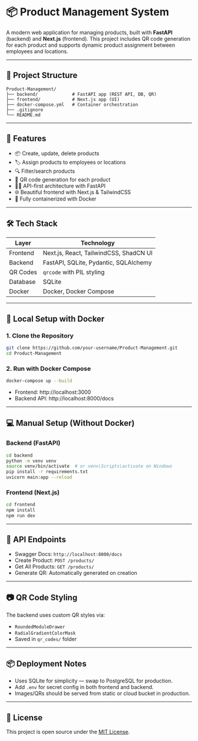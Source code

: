 
# 📦 Product Management System

A modern web application for managing products, built with **FastAPI** (backend) and **Next.js** (frontend). This project includes QR code generation for each product and supports dynamic product assignment between employees and locations.

---

## 📁 Project Structure

```
Product-Management/
├── backend/             # FastAPI app (REST API, DB, QR)
├── frontend/            # Next.js app (UI)
├── docker-compose.yml   # Container orchestration
├── .gitignore
└── README.md
```

---

## 🚀 Features

- 📦 Create, update, delete products
- 🏷️ Assign products to employees or locations
- 🔍 Filter/search products
- 📸 QR code generation for each product
- 🧑‍💻 API-first architecture with FastAPI
- 🌐 Beautiful frontend with Next.js & TailwindCSS
- 🐳 Fully containerized with Docker

---

## 🛠 Tech Stack

| Layer     | Technology             |
|-----------|------------------------|
| Frontend  | Next.js, React, TailwindCSS, ShadCN UI |
| Backend   | FastAPI, SQLite, Pydantic, SQLAlchemy |
| QR Codes  | `qrcode` with PIL styling |
| Database  | SQLite                 |
| Docker    | Docker, Docker Compose |

---

## 🐳 Local Setup with Docker

### 1. Clone the Repository

```bash
git clone https://github.com/your-username/Product-Management.git
cd Product-Management
```

### 2. Run with Docker Compose

```bash
docker-compose up --build
```

- Frontend: http://localhost:3000  
- Backend API: http://localhost:8000/docs

---

## 💻 Manual Setup (Without Docker)

### Backend (FastAPI)

```bash
cd backend
python -m venv venv
source venv/bin/activate  # or venv\Scripts\activate on Windows
pip install -r requirements.txt
uvicorn main:app --reload
```

### Frontend (Next.js)

```bash
cd frontend
npm install
npm run dev
```

---

## 🔐 API Endpoints

- Swagger Docs: `http://localhost:8000/docs`
- Create Product: `POST /products/`
- Get All Products: `GET /products/`
- Generate QR: Automatically generated on creation

---

## 📷 QR Code Styling

The backend uses custom QR styles via:

- `RoundedModuleDrawer`
- `RadialGradientColorMask`
- Saved in `qr_codes/` folder

---

## 📦 Deployment Notes

- Uses SQLite for simplicity — swap to PostgreSQL for production.
- Add `.env` for secret config in both frontend and backend.
- Images/QRs should be served from static or cloud bucket in production.

---

## 📄 License

This project is open source under the [MIT License](LICENSE).
